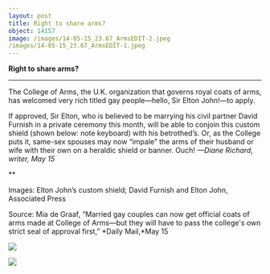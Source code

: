```yaml
---
layout: post
title: Right to share arms?
object: 14157
image: /images/14-05-15_23.67_ArmsEDIT-2.jpeg
/images/14-05-15_23.67_ArmsEDIT-1.jpeg
---
```

**Right to share arms?**

****

The College of Arms, the U.K. organization that governs royal coats of arms, has welcomed very rich titled gay people—hello, Sir Elton John!—to apply. 

If approved, Sir Elton, who is believed to be marrying his civil partner David Furnish in a private ceremony this month, will be able to conjoin this custom shield (shown below: note keyboard) with his betrothed’s. Or, as the College puts it, same-sex spouses may now “impale” the arms of their husband or wife with their own on a heraldic shield or banner. Ouch! *—Diane Richard, writer, May 15*

**

Images: Elton John’s custom shield; David Furnish and Elton John, Associated Press

Source: Mia de Graaf, “Married gay couples can now get official coats of arms made at College of Arms—but they will have to pass the college's own strict seal of approval first,” *Daily Mail,*May 15

![]({{siteurl.base}}/images/14-05-15_23.67_ArmsEDIT-2.jpeg)

![]({{siteurl.base}}/images/14-05-15_23.67_ArmsEDIT-1.jpeg)
